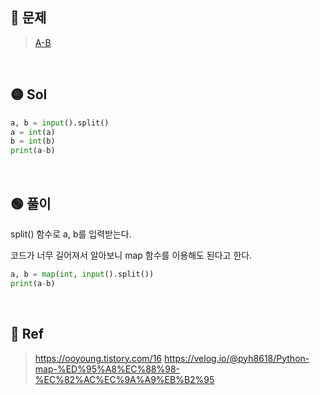 ## 🔴 문제
> [A-B](https://www.acmicpc.net/problem/1001)

<br/>

## 🟡 Sol
```python
a, b = input().split()
a = int(a)
b = int(b)
print(a-b)
```
<br/>

## 🟢 풀이
split() 함수로 a, b를 입력받는다.

코드가 너무 길어져서 알아보니 map 함수를 이용해도 된다고 한다.
```python
a, b = map(int, input().split())
print(a-b)
```


<br/>

## 🔵 Ref
> https://ooyoung.tistory.com/16
https://velog.io/@pyh8618/Python-map-%ED%95%A8%EC%88%98-%EC%82%AC%EC%9A%A9%EB%B2%95